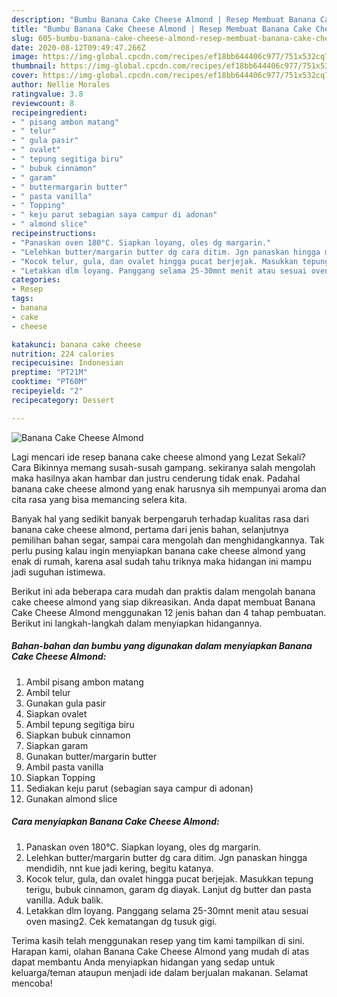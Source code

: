 ```yaml
---
description: "Bumbu Banana Cake Cheese Almond | Resep Membuat Banana Cake Cheese Almond Yang Lezat"
title: "Bumbu Banana Cake Cheese Almond | Resep Membuat Banana Cake Cheese Almond Yang Lezat"
slug: 605-bumbu-banana-cake-cheese-almond-resep-membuat-banana-cake-cheese-almond-yang-lezat
date: 2020-08-12T09:49:47.266Z
image: https://img-global.cpcdn.com/recipes/ef18bb644406c977/751x532cq70/banana-cake-cheese-almond-foto-resep-utama.jpg
thumbnail: https://img-global.cpcdn.com/recipes/ef18bb644406c977/751x532cq70/banana-cake-cheese-almond-foto-resep-utama.jpg
cover: https://img-global.cpcdn.com/recipes/ef18bb644406c977/751x532cq70/banana-cake-cheese-almond-foto-resep-utama.jpg
author: Nellie Morales
ratingvalue: 3.8
reviewcount: 8
recipeingredient:
- " pisang ambon matang"
- " telur"
- " gula pasir"
- " ovalet"
- " tepung segitiga biru"
- " bubuk cinnamon"
- " garam"
- " buttermargarin butter"
- " pasta vanilla"
- " Topping"
- " keju parut sebagian saya campur di adonan"
- " almond slice"
recipeinstructions:
- "Panaskan oven 180°C. Siapkan loyang, oles dg margarin."
- "Lelehkan butter/margarin butter dg cara ditim. Jgn panaskan hingga mendidih, nnt kue jadi kering, begitu katanya."
- "Kocok telur, gula, dan ovalet hingga pucat berjejak. Masukkan tepung terigu, bubuk cinnamon, garam dg diayak. Lanjut dg butter dan pasta vanilla. Aduk balik."
- "Letakkan dlm loyang. Panggang selama 25-30mnt menit atau sesuai oven masing2. Cek kematangan dg tusuk gigi."
categories:
- Resep
tags:
- banana
- cake
- cheese

katakunci: banana cake cheese 
nutrition: 224 calories
recipecuisine: Indonesian
preptime: "PT21M"
cooktime: "PT60M"
recipeyield: "2"
recipecategory: Dessert

---
```



![Banana Cake Cheese Almond](https://img-global.cpcdn.com/recipes/ef18bb644406c977/751x532cq70/banana-cake-cheese-almond-foto-resep-utama.jpg)

Lagi mencari ide resep banana cake cheese almond yang Lezat Sekali? Cara Bikinnya memang susah-susah gampang. sekiranya salah mengolah maka hasilnya akan hambar dan justru cenderung tidak enak. Padahal banana cake cheese almond yang enak harusnya sih mempunyai aroma dan cita rasa yang bisa memancing selera kita.

Banyak hal yang sedikit banyak berpengaruh terhadap kualitas rasa dari banana cake cheese almond, pertama dari jenis bahan, selanjutnya pemilihan bahan segar, sampai cara mengolah dan menghidangkannya. Tak perlu pusing kalau ingin menyiapkan banana cake cheese almond yang enak di rumah, karena asal sudah tahu triknya maka hidangan ini mampu jadi suguhan istimewa.




Berikut ini ada beberapa cara mudah dan praktis dalam mengolah banana cake cheese almond yang siap dikreasikan. Anda dapat membuat Banana Cake Cheese Almond menggunakan 12 jenis bahan dan 4 tahap pembuatan. Berikut ini langkah-langkah dalam menyiapkan hidangannya.

<!--inarticleads1-->

##### Bahan-bahan dan bumbu yang digunakan dalam menyiapkan Banana Cake Cheese Almond:

1. Ambil  pisang ambon matang
1. Ambil  telur
1. Gunakan  gula pasir
1. Siapkan  ovalet
1. Ambil  tepung segitiga biru
1. Siapkan  bubuk cinnamon
1. Siapkan  garam
1. Gunakan  butter/margarin butter
1. Ambil  pasta vanilla
1. Siapkan  Topping
1. Sediakan  keju parut (sebagian saya campur di adonan)
1. Gunakan  almond slice




<!--inarticleads2-->

##### Cara menyiapkan Banana Cake Cheese Almond:

1. Panaskan oven 180°C. Siapkan loyang, oles dg margarin.
1. Lelehkan butter/margarin butter dg cara ditim. Jgn panaskan hingga mendidih, nnt kue jadi kering, begitu katanya.
1. Kocok telur, gula, dan ovalet hingga pucat berjejak. Masukkan tepung terigu, bubuk cinnamon, garam dg diayak. Lanjut dg butter dan pasta vanilla. Aduk balik.
1. Letakkan dlm loyang. Panggang selama 25-30mnt menit atau sesuai oven masing2. Cek kematangan dg tusuk gigi.




Terima kasih telah menggunakan resep yang tim kami tampilkan di sini. Harapan kami, olahan Banana Cake Cheese Almond yang mudah di atas dapat membantu Anda menyiapkan hidangan yang sedap untuk keluarga/teman ataupun menjadi ide dalam berjualan makanan. Selamat mencoba!
